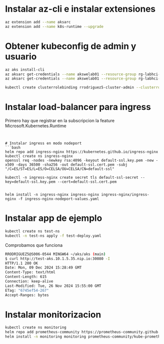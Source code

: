 
# Instalar az-cli e instalar extensiones
```bash
az extension add --name aksarc
az extension add --name k8s-runtime --upgrade
``` 

# Obtener kubeconfig de admin y usuario

```bash
az aks install-cli
az aksarc get-credentials --name akswelab01 --resource-group rg-labhci-aks-sanbox-sc --admin
az aksarc get-credentials --name akswelab01 --resource-group rg-labhci-aks-sanbox-sc

kubectl create clusterrolebinding rrodriguez5-cluster-admin --clusterrole cluster-admin --user RRODRIGUEZ5@gcelsa.com
```

# Instalar load-balancer para ingress

Primero hay que registrar en la subscripcion la feature Microsoft.Kubernetes.Runtime

```


# Instalar ingress en modo nodeport
```bash
helm repo add ingress-nginx https://kubernetes.github.io/ingress-nginx
kubectl create ns ingress-nginx
openssl req -nodes -newkey rsa:4096 -keyout default-ssl.key.pem -new -x509 -days 36500 -sha256 -out default-ssl.cert.pem -subj "/C=ES/ST=ES/L=ES/O=CELSA/OU=CELSA/CN=default-ssl"

kubectl -n ingress-nginx create secret tls default-ssl-secret --key=default-ssl.key.pem --cert=default-ssl.cert.pem


helm install -n ingress-nginx ingress-nginx ingress-nginx/ingress-nginx -f ingress-nginx-nodeport-values.yaml
```

# Instalar app de ejemplo
```bash
kubectl create ns test-ns
kubectl -n test-ns apply -f test-deploy.yaml
```

Comprobamos que funciona

```bash
RRODRIGUEZ5@S006-0544 MINGW64 ~/aks/aks (main)
$ curl http://test-aks.10.1.5.35.nip.io:30080 -I
HTTP/1.1 200 OK
Date: Mon, 09 Dec 2024 15:28:49 GMT
Content-Type: text/html
Content-Length: 615
Connection: keep-alive
Last-Modified: Tue, 26 Nov 2024 15:55:00 GMT
ETag: "6745ef54-267"
Accept-Ranges: bytes
```

# Instalar monitorizacion
```bash
kubectl create ns monitoring
helm repo add prometheus-community https://prometheus-community.github.io/helm-charts
helm install -n monitoring monitoring prometheus-community/kube-prometheus-stack -f monitoring.yaml
```